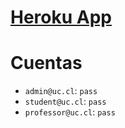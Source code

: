 # [Heroku App](https://eva-cursos-netz.herokuapp.com/)
# Cuentas
* `admin@uc.cl`: `pass`
* `student@uc.cl`: `pass`
* `professor@uc.cl`: `pass`